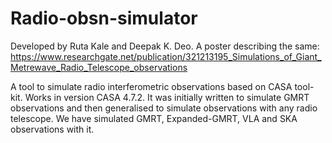 # Radio-obsn-simulator
Developed by Ruta Kale and Deepak K. Deo.
A poster describing the same:
https://www.researchgate.net/publication/321213195_Simulations_of_Giant_Metrewave_Radio_Telescope_observations

A tool to simulate radio interferometric observations based on CASA tool-kit. Works in version CASA 4.7.2. 
It was initially written to simulate GMRT observations and then generalised to simulate observations with any radio telescope.
We have simulated GMRT, Expanded-GMRT, VLA and SKA observations with it.
